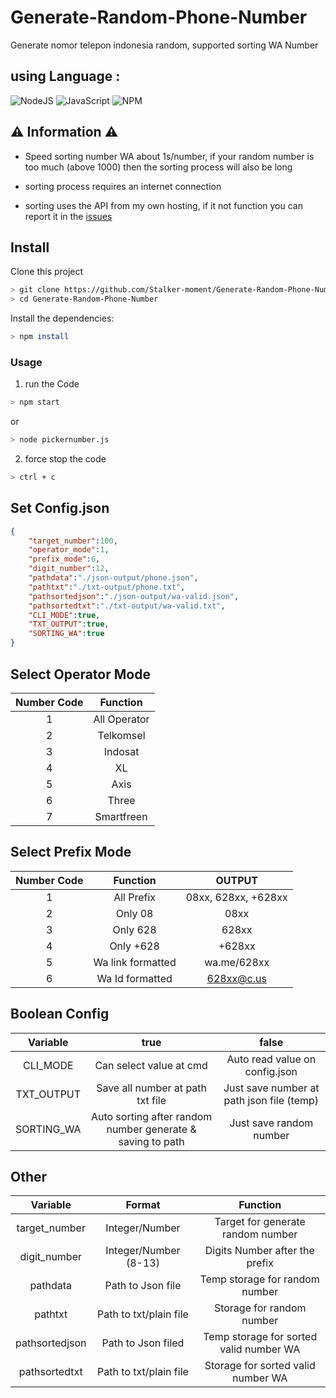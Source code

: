 # Generate-Random-Phone-Number
Generate nomor telepon indonesia random, supported sorting WA Number

## using Language :
![NodeJS](https://img.shields.io/badge/node.js-6DA55F?style=for-the-badge&logo=node.js&logoColor=white) ![JavaScript](https://img.shields.io/badge/javascript-%23323330.svg?style=for-the-badge&logo=javascript&logoColor=%23F7DF1E) ![NPM](https://img.shields.io/badge/NPM-%23CB3837.svg?style=for-the-badge&logo=npm&logoColor=white)

## ⚠️ Information ⚠️
- Speed sorting number WA about 1s/number,
if your random number is too much (above 1000)
then the sorting process will also be long

- sorting process requires an internet connection

- sorting uses the API from my own hosting, if it not function you can report it in the [issues](https://github.com/Stalker-moment/Generate-Random-Phone-Number/issues)

## Install
Clone this project

```bash
> git clone https://github.com/Stalker-moment/Generate-Random-Phone-Number/
> cd Generate-Random-Phone-Number
```

Install the dependencies:

```bash
> npm install
```

### Usage
1. run the Code

```bash
> npm start
```
 or
```bash
> node pickernumber.js
```

2. force stop the code
```bash
> ctrl + c
```

## Set Config.json

```json
{
    "target_number":100, 
    "operator_mode":1, 
    "prefix_mode":6,
    "digit_number":12,
    "pathdata":"./json-output/phone.json",
    "pathtxt":"./txt-output/phone.txt",
    "pathsortedjson":"./json-output/wa-valid.json",
    "pathsortedtxt":"./txt-output/wa-valid.txt",
    "CLI_MODE":true,
    "TXT_OUTPUT":true,
    "SORTING_WA":true
}
```

## Select Operator Mode

|   Number Code   |              Function            |
| :-------------: | :-----------------------------:  |
|       1         | All Operator                     |
|       2         | Telkomsel                        |
|       3         | Indosat                          |                   
|       4         | XL                               |
|       5         | Axis                             |
|       6         | Three                            |
|       7         | Smartfreen                       |

## Select Prefix Mode

|   Number Code   |              Function           |          OUTPUT         |
| :-------------: | :-----------------------------: | :---------------------: |
|       1         | All Prefix                      |  08xx, 628xx, +628xx    |
|       2         | Only 08                         |  08xx                   |
|       3         | Only 628                        |  628xx                  |
|       4         | Only +628                       |  +628xx                 |
|       5         | Wa link formatted               |  wa.me/628xx            |
|       6         | Wa Id formatted                 |  628xx@c.us             |

## Boolean Config

|     Variable    |                      true                                    |                  false                     |
| :-------------: | :----------------------------------------------------------: | :----------------------------------------: |
|  CLI_MODE       | Can select value at cmd                                      |  Auto read value on config.json            |
|  TXT_OUTPUT     | Save all number at path txt file                             |  Just save number at path json file (temp) |
|  SORTING_WA     | Auto sorting after random number generate & saving to path   |  Just save random number                   |

## Other

|     Variable    |             Format              |               Function                   |
| :-------------: | :-----------------------------: | :--------------------------------------: |
|  target_number  | Integer/Number                  |  Target for generate random number       |
|  digit_number   | Integer/Number (8-13)           |  Digits Number after the prefix          |
|  pathdata       | Path to Json file               |  Temp storage for random number          |
|  pathtxt        | Path to txt/plain file          |  Storage for random number               |
|  pathsortedjson | Path to Json filed              |  Temp storage for sorted valid number WA |
|  pathsortedtxt  | Path to txt/plain file          |  Storage for sorted valid number WA      |

